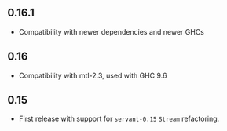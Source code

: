 0.16.1
------

- Compatibility with newer dependencies and newer GHCs

0.16
----

- Compatibility with mtl-2.3, used with GHC 9.6

0.15
----

- First release with support for `servant-0.15` `Stream` refactoring.
